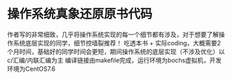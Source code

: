 # 操作系统真象还原原书代码

作者写的非常细致，几乎将操作系统实现的每一个细节都有涉及，对于想要了解操作系统底层实现的同学，细节控墙裂推荐！
吃透本书 + 实际coding，大概需要2个月时间，基础好的同学时间会更短，期间操作系统的底层实现（不涉及优化）以c/汇编/内联汇编为主
编译链接由makefile完成，运行环境为bochs虚拟机，开发环境为CentOS7.6

